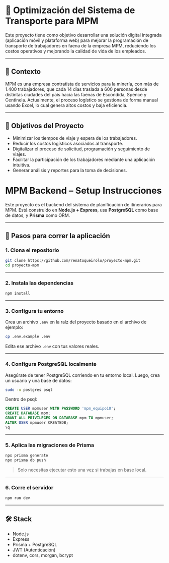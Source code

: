 # 🚀 Optimización del Sistema de Transporte para MPM

Este proyecto tiene como objetivo desarrollar una solución digital integrada (aplicación móvil y plataforma web) para mejorar la programación de transporte de trabajadores en faena de la empresa MPM, reduciendo los costos operativos y mejorando la calidad de vida de los empleados.

---

## 🧩 Contexto

MPM es una empresa contratista de servicios para la minería, con más de 1.400 trabajadores, que cada 14 días traslada a 600 personas desde distintas ciudades del país hacia las faenas de Escondida, Spence y Centinela. Actualmente, el proceso logístico se gestiona de forma manual usando Excel, lo cual genera altos costos y baja eficiencia.

---

## 🎯 Objetivos del Proyecto

- Minimizar los tiempos de viaje y espera de los trabajadores.
- Reducir los costos logísticos asociados al transporte.
- Digitalizar el proceso de solicitud, programación y seguimiento de viajes.
- Facilitar la participación de los trabajadores mediante una aplicación intuitiva.
- Generar análisis y reportes para la toma de decisiones.


# MPM Backend – Setup Instrucciones

Este proyecto es el backend del sistema de planificación de itinerarios para MPM. Está construido en **Node.js + Express**, usa **PostgreSQL** como base de datos, y **Prisma** como ORM.

---

## 🚀 Pasos para correr la aplicación

### 1. Clona el repositorio

```bash
git clone https://github.com/renatoqueirolo/proyecto-mpm.git
cd proyecto-mpm
```

---

### 2. Instala las dependencias

```bash
npm install
```

---

### 3. Configura tu entorno

Crea un archivo `.env` en la raíz del proyecto basado en el archivo de ejemplo:

```bash
cp .env.example .env
```

Edita ese archivo `.env` con tus valores reales.

---

### 4. Configura PostgreSQL localmente

Asegúrate de tener PostgreSQL corriendo en tu entorno local. Luego, crea un usuario y una base de datos:

```bash
sudo -u postgres psql
```

Dentro de psql:

```sql
CREATE USER mpmuser WITH PASSWORD 'mpm_equipo10';
CREATE DATABASE mpm;
GRANT ALL PRIVILEGES ON DATABASE mpm TO mpmuser;
ALTER USER mpmuser CREATEDB;
\q
```

---

### 5. Aplica las migraciones de Prisma

```bash
npx prisma generate
npx prisma db push
```

> Solo necesitas ejecutar esto una vez si trabajas en base local.

---

### 6. Corre el servidor

```bash
npm run dev
```

---

## 🛠️ Stack

- Node.js
- Express
- Prisma + PostgreSQL
- JWT (Autenticación)
- dotenv, cors, morgan, bcrypt

